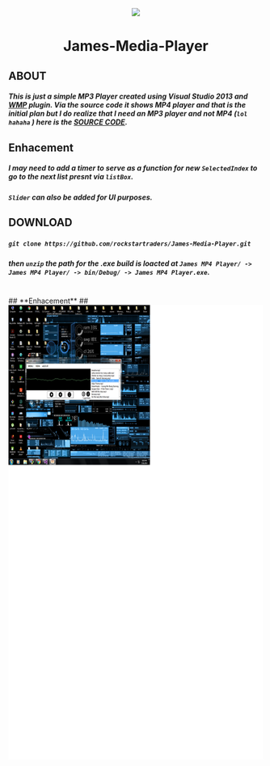 
<p align="center">
<img src="././src.ico">
</p>

<h1><p align="center">
James-Media-Player
</p></h1>


## **ABOUT** ##
##### This is just a simple MP3 Player created using Visual Studio 2013 and **[WMP](https://www.microsoft.com/en-ph/download/windows-media-player-details.aspx)** plugin. Via the source code it shows MP4 player and that is the initial plan but I do realize that I need an MP3 player and not MP4 (`lol hahaha` ) here is the  **[SOURCE CODE](https://github.com/rockstartraders/James-Media-Player/tree/master/James%20MP4%20Player)**.


## **Enhacement** ##
##### I may need to add a timer to serve as a function for new `SelectedIndex` to go to the next list presnt via `listBox`.<br>
##### `Slider` can also be added for UI purposes.

## **DOWNLOAD**
##### `git clone https://github.com/rockstartraders/James-Media-Player.git`
##### then `unzip` the path for the .exe build is loacted at `James MP4 Player/ -> James MP4 Player/ -> bin/Debug/ -> James MP4 Player.exe`.

<br>
## **Enhacement** ##

<br>
<img src="././Images/screenshot/ss.png" width="800" height="900">
